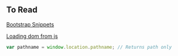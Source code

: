 ## To Read
[Bootstrap Snippets](http://bootsnipp.com/)


[Loading dom from js](http://learnwebtutorials.com/complete-handlebarsjs-example-with-jquery)


``` javascript
var pathname = window.location.pathname; // Returns path only
```
